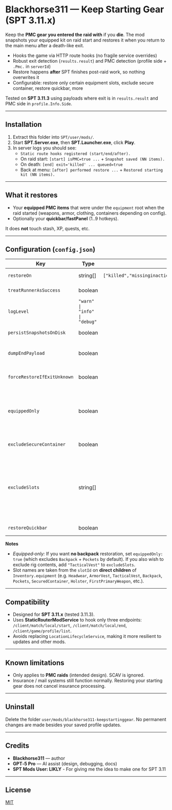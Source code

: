 # Blackhorse311 — Keep Starting Gear (SPT 3.11.x)

Keep the **PMC gear you entered the raid with** if you **die**. The mod snapshots your equipped kit on raid start and restores it when you return to the main menu after a death-like exit.

- Hooks the game via HTTP route hooks (no fragile service overrides)
- Robust exit detection (`results.result`) and PMC detection (profile side + `.Pmc.` in `serverId`)
- Restore happens **after** SPT finishes post-raid work, so nothing overwrites it
- Configurable: restore only certain equipment slots, exclude secure container, restore quickbar, more

Tested on **SPT 3.11.3** using payloads where exit is in `results.result` and PMC side in `profile.Info.Side`.

---

## Installation

1. Extract this folder into `SPT/user/mods/`.
2. Start **SPT.Server.exe**, then **SPT.Launcher.exe**, click **Play**.
3. In server logs you should see:
   - `Static route hooks registered (start/end/after).`
   - On raid start: `[start] isPMC=true ...` + `Snapshot saved (NN items).`
   - On death: `[end] exit='killed' ... queued=true`
   - Back at menu: `[after] performed restore ...` + `Restored starting kit (NN items).`

---

## What it restores

- Your **equipped PMC items** that were under the `equipment` root when the raid started (weapons, armor, clothing, containers depending on config).
- Optionally your **quickbar/fastPanel** (1..9 hotkeys).

It does **not** touch stash, XP, quests, etc.

---

## Configuration (`config.json`)

| Key | Type | Default | Description |
|---|---|---:|---|
| `restoreOn` | string[] | `["killed","missinginaction","mia","left"]` | Exit results that trigger a restore. |
| `treatRunnerAsSuccess` | boolean | `true` | If `true`, **Runner** exit will **not** restore. |
| `logLevel` | `"warn" \| "info" \| "debug"` | `"warn"` | Amount of logging. |
| `persistSnapshotsOnDisk` | boolean | `true` | Also write snapshot files under `state/`. |
| `dumpEndPayload` | boolean | `false` | Dump raw `/end` body to `state/last-end-payload-<sid>.json` (debug). |
| `forceRestoreIfExitUnknown` | boolean | `false` | Restore even if exit is missing/unknown. |
| `equippedOnly` | boolean | `false` | Convenience mode that **defaults** to excluding container slots (`Backpack`, `Pockets`). Combine with `excludeSlots` for finer control. |
| `excludeSecureContainer` | boolean | `false` | Exclude `SecuredContainer` from restore. |
| `excludeSlots` | string[] | `[]` | Names of **root equipment slots** to exclude entirely (root + all contents). Examples: `"Backpack"`, `"Pockets"`, `"TacticalVest"`, `"SecuredContainer"`. |
| `restoreQuickbar` | boolean | `true` | Restore fastPanel (1..9 hotkeys). |

**Notes**

- *Equipped‑only:* If you want **no backpack** restoration, set `equippedOnly: true` (which excludes `Backpack` + `Pockets` by default). If you also wish to exclude rig contents, add `"TacticalVest"` to `excludeSlots`.
- Slot names are taken from the `slotId` on **direct children** of `Inventory.equipment` (e.g. `Headwear`, `ArmorVest`, `TacticalVest`, `Backpack`, `Pockets`, `SecuredContainer`, `Holster`, `FirstPrimaryWeapon`, etc.).

---

## Compatibility

- Designed for **SPT 3.11.x** (tested 3.11.3).
- Uses **StaticRouterModService** to hook only three endpoints: `/client/match/local/start`, `/client/match/local/end`, `/client/game/profile/list`.
- Avoids replacing `LocationLifecycleService`, making it more resilient to updates and other mods.

---

## Known limitations

- Only applies to **PMC raids** (intended design). SCAV is ignored.
- Insurance / mail systems still function normally. Restoring your starting gear does not cancel insurance processing.

---

## Uninstall

Delete the folder `user/mods/blackhorse311-keepstartinggear`. No permanent changes are made besides your saved profile updates.

---

## Credits

- **Blackhorse311** — author  
- **GPT‑5 Pro** — AI assist (design, debugging, docs)
- **SPT Mods User: LIKLY** - For giving me the idea to make one for SPT 3.11

---

## License

[MIT](./LICENSE)
